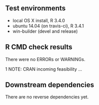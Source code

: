 ## Test environments
* local OS X install, R 3.4.0
* ubuntu 14.04 (on travis-ci), R 3.4.1
* win-builder (devel and release)

## R CMD check results
There were no ERRORs or WARNINGs.

1 NOTE: CRAN incoming feasibility ... 

## Downstream dependencies
There are no reverse dependencies yet.
